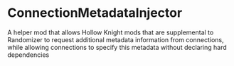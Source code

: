 # ConnectionMetadataInjector

A helper mod that allows Hollow Knight mods that are supplemental to Randomizer to request additional metadata information from connections, 
while allowing connections to specify this metadata without declaring hard dependencies
